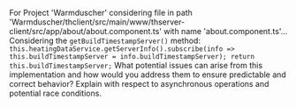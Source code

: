 For Project 'Warmduscher' considering file in path 'Warmduscher/thclient/src/main/www/thserver-client/src/app/about/about.component.ts' with name 'about.component.ts'... 
Considering the `getBuildTimestampServer()` method: `this.heatingDataService.getServerInfo().subscribe(info => this.buildTimestampServer = info.buildTimestampServer); return this.buildTimestampServer;` What potential issues can arise from this implementation and how would you address them to ensure predictable and correct behavior? Explain with respect to asynchronous operations and potential race conditions.